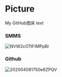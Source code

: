 # Picture
My GitHub图床 text

### SMMS
![NVW2cOTtFIMPpBr](https://i.loli.net/2020/04/08/NVW2cOTtFIMPpBr.png)

### Github
![202004081750e6ZPQV](https://cdn.jsdelivr.net/gh/WyattIsaac/Picture@master/uPic/%202020%2004%2008%2017%2050e6ZPQV.png)

### 
